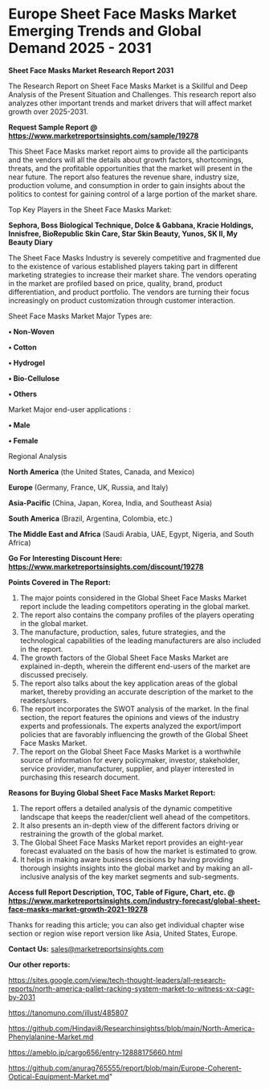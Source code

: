 # Europe Sheet Face Masks Market Emerging Trends and Global Demand 2025 - 2031

<strong>Sheet Face Masks Market Research Report 2031</strong>

The Research Report on Sheet Face Masks Market is a Skillful and Deep Analysis of the Present Situation and Challenges. This research report also analyzes other important trends and market drivers that will affect market growth over 2025-2031.

<strong>Request Sample Report @ <a href=https://www.marketreportsinsights.com/sample/19278>https://www.marketreportsinsights.com/sample/19278</a></strong>

This Sheet Face Masks market report aims to provide all the participants and the vendors will all the details about growth factors, shortcomings, threats, and the profitable opportunities that the market will present in the near future. The report also features the revenue share, industry size, production volume, and consumption in order to gain insights about the politics to contest for gaining control of a large portion of the market share.

Top Key Players in the Sheet Face Masks Market:

<strong>Sephora, Boss Biological Technique, Dolce & Gabbana, Kracie Holdings, Innisfree, BioRepublic Skin Care, Star Skin Beauty, Yunos, SK II, My Beauty Diary</strong>

The Sheet Face Masks Industry is severely competitive and fragmented due to the existence of various established players taking part in different marketing strategies to increase their market share. The vendors operating in the market are profiled based on price, quality, brand, product differentiation, and product portfolio. The vendors are turning their focus increasingly on product customization through customer interaction.

Sheet Face Masks Market Major Types are:

<strong>• Non-Woven

• Cotton

• Hydrogel

• Bio-Cellulose

• Others</strong>

Market Major end-user applications :

<strong>• Male

• Female</strong>

Regional Analysis

</u><strong><b>North America</b></strong> (the United States, Canada, and Mexico)

<strong><b>Europe </b></strong>(Germany, France, UK, Russia, and Italy)

<strong><b>Asia-Pacific</b></strong> (China, Japan, Korea, India, and Southeast Asia)

<strong><b>South America</b></strong> (Brazil, Argentina, Colombia, etc.)

<strong><b>The Middle East and Africa</b></strong> (Saudi Arabia, UAE, Egypt, Nigeria, and South Africa)

<strong>Go For Interesting Discount Here: <a href=https://www.marketreportsinsights.com/discount/19278>https://www.marketreportsinsights.com/discount/19278</a></strong>

<strong>Points Covered in The Report:</strong>
<ol>
  <li>The major points considered in the Global Sheet Face Masks Market report include the leading competitors operating in the global market.</li>
  <li>The report also contains the company profiles of the players operating in the global market.</li>
  <li>The manufacture, production, sales, future strategies, and the technological capabilities of the leading manufacturers are also included in the report.</li>
  <li>The growth factors of the Global Sheet Face Masks Market are explained in-depth, wherein the different end-users of the market are discussed precisely.</li>
  <li>The report also talks about the key application areas of the global market, thereby providing an accurate description of the market to the readers/users.</li>
  <li>The report incorporates the SWOT analysis of the market. In the final section, the report features the opinions and views of the industry experts and professionals. The experts analyzed the export/import policies that are favorably influencing the growth of the Global Sheet Face Masks Market.</li>
  <li>The report on the Global Sheet Face Masks Market is a worthwhile source of information for every policymaker, investor, stakeholder, service provider, manufacturer, supplier, and player interested in purchasing this research document.</li>
</ol>
<strong>Reasons for Buying Global Sheet Face Masks Market Report:</strong>

<ol>
  <li>The report offers a detailed analysis of the dynamic competitive landscape that keeps the reader/client well ahead of the competitors.</li>
  <li>It also presents an in-depth view of the different factors driving or restraining the growth of the global market.</li>
  <li>The Global Sheet Face Masks Market report provides an eight-year forecast evaluated on the basis of how the market is estimated to grow.</li>
  <li>It helps in making aware business decisions by having providing thorough insights insights into the global market and by making an all-inclusive analysis of the key market segments and sub-segments.</li>
</ol>
<strong>Access full Report Description, TOC, Table of Figure, Chart, etc. @ <a href=https://www.marketreportsinsights.com/industry-forecast/global-sheet-face-masks-market-growth-2021-19278>https://www.marketreportsinsights.com/industry-forecast/global-sheet-face-masks-market-growth-2021-19278</a></strong>


Thanks for reading this article; you can also get individual chapter wise section or region wise report version like Asia, United States, Europe.

<strong>Contact Us:</strong>
sales@marketreportsinsights.com

<strong>Our other reports:</strong>

<a href=https://sites.google.com/view/tech-thought-leaders/all-research-reports/north-america-pallet-racking-system-market-to-witness-xx-cagr-by-2031>https://sites.google.com/view/tech-thought-leaders/all-research-reports/north-america-pallet-racking-system-market-to-witness-xx-cagr-by-2031</a>

<a href=https://tanomuno.com/illust/485807>https://tanomuno.com/illust/485807</a>

<a href=https://github.com/Hindavi8/Researchinsightss/blob/main/North-America-Phenylalanine-Market.md>https://github.com/Hindavi8/Researchinsightss/blob/main/North-America-Phenylalanine-Market.md</a>

<a href=https://ameblo.jp/cargo656/entry-12888175660.html>https://ameblo.jp/cargo656/entry-12888175660.html</a>

<a href=https://github.com/anurag765555/report/blob/main/Europe-Coherent-Optical-Equipment-Market.md>https://github.com/anurag765555/report/blob/main/Europe-Coherent-Optical-Equipment-Market.md</a>"
